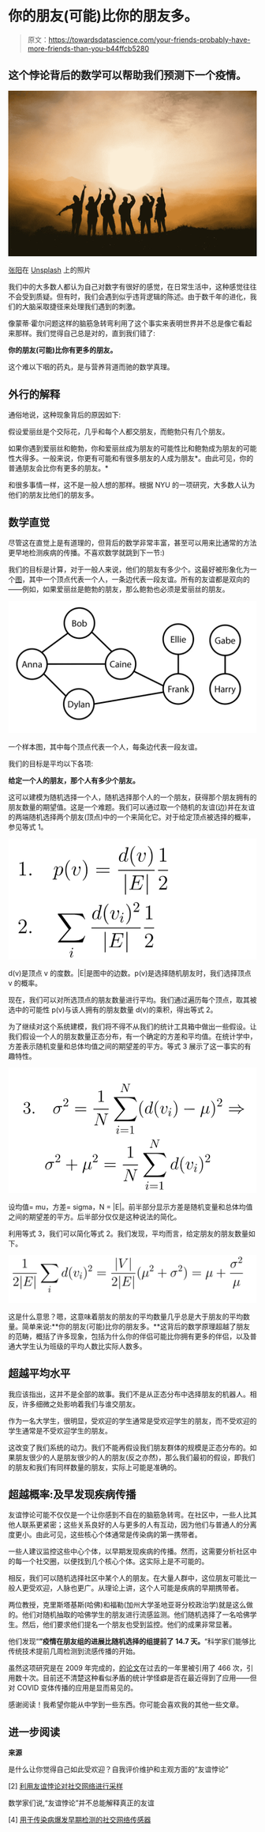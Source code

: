 # 你的朋友(可能)比你的朋友多。

> 原文：<https://towardsdatascience.com/your-friends-probably-have-more-friends-than-you-b44ffcb5280>

## 这个悖论背后的数学可以帮助我们预测下一个疫情。

![](img/e75f6ff526847bef05839f67e85e6ecd.png)

[张阳](https://unsplash.com/@iamchang?utm_source=unsplash&utm_medium=referral&utm_content=creditCopyText)在 [Unsplash](https://unsplash.com/s/photos/group-of-friends?utm_source=unsplash&utm_medium=referral&utm_content=creditCopyText) 上的照片

我们中的大多数人都认为自己对数字有很好的感觉，在日常生活中，这种感觉往往不会受到质疑。但有时，我们会遇到似乎违背逻辑的陈述。由于数千年的进化，我们的大脑采取捷径来处理我们遇到的刺激。

像蒙蒂·霍尔问题这样的脑筋急转弯利用了这个事实来表明世界并不总是像它看起来那样。我们觉得自己总是对的，直到我们错了:

**你的朋友(可能)比你有更多的朋友。**

这个难以下咽的药丸，是与营养背道而驰的数学真理。

## 外行的解释

通俗地说，这种现象背后的原因如下:

假设爱丽丝是个交际花，几乎和每个人都交朋友，而鲍勃只有几个朋友。

如果你遇到爱丽丝和鲍勃，你和爱丽丝成为朋友的可能性比和鲍勃成为朋友的可能性大得多。一般来说，你更有可能和有很多朋友的人成为朋友*。由此可见，你的普通朋友会比你有更多的朋友。*

和很多事情一样，这不是一般人想的那样。根据 NYU 的一项研究，大多数人认为他们的朋友比他们的朋友多。

## 数学直觉

尽管这在直觉上是有道理的，但背后的数学非常丰富，甚至可以用来比通常的方法更早地检测疾病的传播。不喜欢数学就跳到下一节:)

我们的目标是计算，对于一般人来说，他们的朋友有多少个。这最好被形象化为一个[图](https://en.wikipedia.org/wiki/Graph_(discrete_mathematics))，其中一个顶点代表一个人，一条边代表一段友谊。所有的友谊都是双向的——例如，如果爱丽丝是鲍勃的朋友，那么鲍勃也必须是爱丽丝的朋友。

![](img/473efc1ed6bda1bf5226429eb6c0dd8c.png)

一个样本图，其中每个顶点代表一个人，每条边代表一段友谊。

我们的目标是平均以下各项:

**给定一个人的朋友，那个人有多少个朋友。**

这可以建模为随机选择一个人，随机选择那个人的一个朋友，获得那个朋友拥有的朋友数量的期望值。这是一个难题。我们可以通过取一个随机的友谊(边)并在友谊的两端随机选择两个朋友(顶点)中的一个来简化它。对于给定顶点被选择的概率，参见等式 1。

![](img/bb18be96941fc8a9aad7bd43c131a75a.png)

d(v)是顶点 v 的度数。|E|是图中的边数。p(v)是选择随机朋友时，我们选择顶点 v 的概率。

现在，我们可以对所选顶点的朋友数量进行平均。我们通过遍历每个顶点，取其被选中的可能性 p(v)与该人拥有的朋友数量 d(v)的乘积，得出等式 2。

为了继续对这个系统建模，我们将不得不从我们的统计工具箱中做出一些假设。让我们假设一个人的朋友数量正态分布，有一个确定的方差和平均值。在统计学中，方差表示随机变量和总体均值之间的期望差的平方。等式 3 展示了这一事实的有趣特性。

![](img/42bbef824c0a94b2558ab419838859f0.png)

设均值= mu，方差= sigma，N = |E|。前半部分显示方差是随机变量和总体均值之间的期望差的平方。后半部分仅仅是这种说法的简化。

利用等式 3，我们可以简化等式 2。我们发现，平均而言，给定朋友的朋友数量如下。

![](img/556ebe68a91b20eb01d3b20981484f90.png)

这是什么意思？嗯，这意味着朋友的朋友的平均数量几乎总是大于朋友的平均数量。简单来说:**你的朋友(可能)比你的朋友多。**这背后的数学原理超越了朋友的范畴，概括了许多现象，包括为什么你的伴侣可能比你拥有更多的伴侣，以及普通大学生认为班级的平均人数比实际人数多。

## 超越平均水平

我应该指出，这并不是全部的故事。我们不是从正态分布中选择朋友的机器人。相反，许多细微之处影响着我们与谁交朋友。

作为一名大学生，很明显，受欢迎的学生通常是受欢迎学生的朋友，而不受欢迎的学生通常是不受欢迎学生的朋友。

这改变了我们系统的动力。我们不能再假设我们朋友群体的规模是正态分布的。如果朋友很少的人是朋友很少的人的朋友(反之亦然)，那么我们最初的假设，即我们的朋友和我们有同样数量的朋友，实际上可能是准确的。

## 超越概率:及早发现疾病传播

友谊悖论可能不仅仅是一个让你感到不自在的脑筋急转弯。在社区中，一些人比其他人联系更紧密；这些关系良好的人与更多的人有互动，因为他们与普通人的分离度更小。由此可见，这些核心个体通常是传染病的第一携带者。

一些人建议监控这些中心个体，以早期发现疾病的传播。然而，这需要分析社区中的每一个社交圈，以便找到几个核心个体。这实际上是不可能的。

相反，我们可以随机选择社区中某个人的朋友。在大量人群中，这位朋友可能比一般人更受欢迎，人脉也更广。从理论上讲，这个人可能是疾病的早期携带者。

两位教授，克里斯塔基斯(哈佛)和福勒(加州大学圣地亚哥分校政治学)就是这么做的。他们对随机抽取的哈佛学生的朋友进行流感监测。他们随机选择了一名哈佛学生。然后，他们要求他们提名一个朋友也受到监控。他们的成果非常显著。

他们发现“**”疫情在朋友组的进展比随机选择的组提前了 14.7 天。**“科学家们能够比传统技术提前几周检测到流感传播的开始。

虽然这项研究是在 2009 年完成的，[的论文](https://arxiv.org/pdf/1004.4792.pdf)在过去的一年里被引用了 466 次，引用数十次。目前还不清楚这种看似矛盾的统计学怪癖是否在最近得到了应用——但对 COVID 变体传播的应用是显而易见的。

感谢阅读！我希望你能从中学到一些东西。你可能会喜欢我的其他一些文章。

## 进一步阅读

[](https://medium.com/geekculture/dont-just-learn-to-code-learn-to-build-cool-stuff-instead-7d0783d51655)  

**来源**

是什么让你觉得自己如此受欢迎？自我评价维护和主观方面的“友谊悖论”

[2] [利用友谊悖论对社交网络进行采样](https://physicstoday.scitation.org/doi/10.1063/1.3518199?__cf_chl_managed_tk__=JyH7esbJUDPA.xPCYmkv1DHwYiheV1ORCumiJ7DF.zQ-1640238457-0-gaNycGzNB6U)

数学家们说,“友谊悖论”并不总能解释真正的友谊

[4] [用于传染病爆发早期检测的社交网络传感器](https://arxiv.org/pdf/1004.4792.pdf)